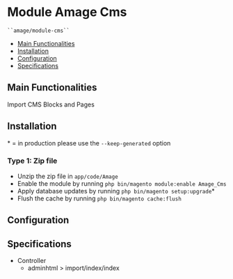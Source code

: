 # Module Amage Cms

    ``amage/module-cms``

 - [Main Functionalities](#markdown-header-main-functionalities)
 - [Installation](#markdown-header-installation)
 - [Configuration](#markdown-header-configuration)
 - [Specifications](#markdown-header-specifications)


## Main Functionalities
Import CMS Blocks and Pages

## Installation
\* = in production please use the `--keep-generated` option

### Type 1: Zip file

 - Unzip the zip file in `app/code/Amage`
 - Enable the module by running `php bin/magento module:enable Amage_Cms`
 - Apply database updates by running `php bin/magento setup:upgrade`\*
 - Flush the cache by running `php bin/magento cache:flush`

## Configuration

## Specifications

 - Controller
	- adminhtml > import/index/index